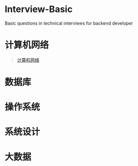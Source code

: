 # Interview-Basic
Basic questions in technical interviews for backend developer

# 计算机网络

>[计算机网络](https://github.com/lycbug666/Interview-Basic/blob/master/notes/计算机网络.md)

# 数据库

# 操作系统

# 系统设计

# 大数据
